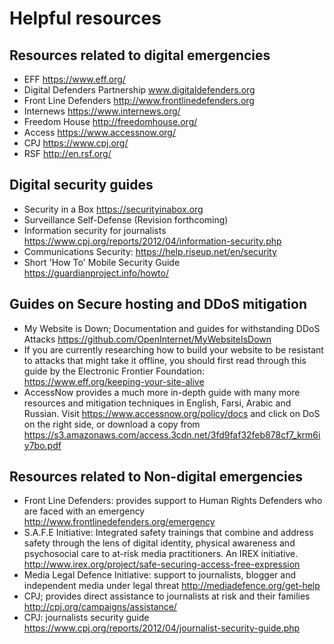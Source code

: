 # Helpful resources

## Resources related to digital emergencies

- EFF https://www.eff.org/
- Digital Defenders Partnership www.digitaldefenders.org
- Front Line Defenders http://www.frontlinedefenders.org
- Internews https://www.internews.org/
- Freedom House http://freedomhouse.org/
- Access https://www.accessnow.org/
- CPJ https://www.cpj.org/
- RSF http://en.rsf.org/

## Digital security guides

- Security in a Box https://securityinabox.org
- Surveillance Self-Defense (Revision forthcoming)
- Information security for journalists https://www.cpj.org/reports/2012/04/information-security.php
- Communications Security: https://help.riseup.net/en/security
- Short 'How To' Mobile Security Guide https://guardianproject.info/howto/

## Guides on Secure hosting and DDoS mitigation

- My Website is Down; Documentation and guides for withstanding DDoS Attacks https://github.com/OpenInternet/MyWebsiteIsDown
- If you are currently researching how to build your website to be resistant to attacks that might take it offline, you should first read through this guide by the Electronic Frontier Foundation: https://www.eff.org/keeping-your-site-alive
- AccessNow provides a much more in-depth guide with many more resources and mitigation techniques in English, Farsi, Arabic and Russian. Visit https://www.accessnow.org/policy/docs and click on DoS on the right side, or download a copy from https://s3.amazonaws.com/access.3cdn.net/3fd9faf32feb878cf7_krm6iy7bo.pdf

## Resources related to Non-digital emergencies

- Front Line Defenders: provides support to Human Rights Defenders who are faced with an emergency http://www.frontlinedefenders.org/emergency
- S.A.F.E Initiative: Integrated safety trainings that combine and address safety through the lens of digital identity, physical awareness and psychosocial care to at-risk media practitioners. An IREX initiative. http://www.irex.org/project/safe-securing-access-free-expression
-  Media Legal Defence Initiative: support to journalists, blogger and independent media under legal threat http://mediadefence.org/get-help
- CPJ; provides direct assistance to journalists at risk and their families http://cpj.org/campaigns/assistance/
- CPJ: journalists security guide https://www.cpj.org/reports/2012/04/journalist-security-guide.php
